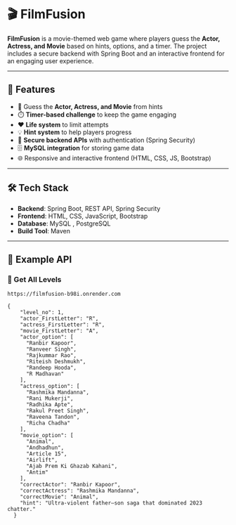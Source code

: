 # 🎬 FilmFusion  

**FilmFusion** is a movie-themed web game where players guess the **Actor, Actress, and Movie** based on hints, options, and a timer. The project includes a secure backend with Spring Boot and an interactive frontend for an engaging user experience.  

---

## 🚀 Features  

- 🎯 Guess the **Actor, Actress, and Movie** from hints  
- ⏱️ **Timer-based challenge** to keep the game engaging  
- ❤️ **Life system** to limit attempts  
- 💡 **Hint system** to help players progress  
- 🔐 **Secure backend APIs** with authentication (Spring Security)  
- 🗄️ **MySQL integration** for storing game data  
- 🌐 Responsive and interactive frontend (HTML, CSS, JS, Bootstrap)  

---

## 🛠️ Tech Stack  

- **Backend**: Spring Boot, REST API, Spring Security  
- **Frontend**: HTML, CSS, JavaScript, Bootstrap  
- **Database**: MySQL  , PostgreSQL
- **Build Tool**: Maven  

---

## 📌 Example API  

### 🎥 Get All Levels  

```http
https://filmfusion-b98i.onrender.com

```
```
{
    "level_no": 1,
    "actor_FirstLetter": "R",
    "actress_FirstLetter": "R",
    "movie_FirstLetter": "A",
    "actor_option": [
      "Ranbir Kapoor",
      "Ranveer Singh",
      "Rajkummar Rao",
      "Riteish Deshmukh",
      "Randeep Hooda",
      "R Madhavan"
    ],
    "actress_option": [
      "Rashmika Mandanna",
      "Rani Mukerji",
      "Radhika Apte",
      "Rakul Preet Singh",
      "Raveena Tandon",
      "Richa Chadha"
    ],
    "movie_option": [
      "Animal",
      "Andhadhun",
      "Article 15",
      "Airlift",
      "Ajab Prem Ki Ghazab Kahani",
      "Antim"
    ],
    "correctActor": "Ranbir Kapoor",
    "correctActress": "Rashmika Mandanna",
    "correctMovie": "Animal",
    "hint": "Ultra-violent father–son saga that dominated 2023 chatter."
  }

```
